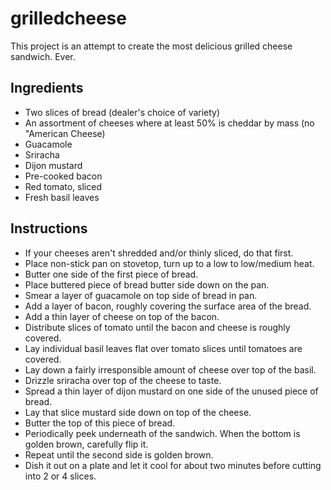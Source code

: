 # grilledcheese
This project is an attempt to create the most delicious grilled cheese sandwich. Ever.

## Ingredients
* Two slices of bread (dealer's choice of variety)
* An assortment of cheeses where at least 50% is cheddar by mass (no "American Cheese)
* Guacamole
* Sriracha
* Dijon mustard
* Pre-cooked bacon
* Red tomato, sliced
* Fresh basil leaves

## Instructions
* If your cheeses aren't shredded and/or thinly sliced, do that first.
* Place non-stick pan on stovetop, turn up to a low to low/medium heat.
* Butter one side of the first piece of bread.
* Place buttered piece of bread butter side down on the pan.
* Smear a layer of guacamole on top side of bread in pan.
* Add a layer of bacon, roughly covering the surface area of the bread.
* Add a thin layer of cheese on top of the bacon.
* Distribute slices of tomato until the bacon and cheese is roughly covered.
* Lay individual basil leaves flat over tomato slices until tomatoes are covered.
* Lay down a fairly irresponsible amount of cheese over top of the basil.
* Drizzle sriracha over top of the cheese to taste.
* Spread a thin layer of dijon mustard on one side of the unused piece of bread.
* Lay that slice mustard side down on top of the cheese.
* Butter the top of this piece of bread.
* Periodically peek underneath of the sandwich. When the bottom is golden brown, carefully flip it.
* Repeat until the second side is golden brown.
* Dish it out on a plate and let it cool for about two minutes before cutting into 2 or 4 slices.
